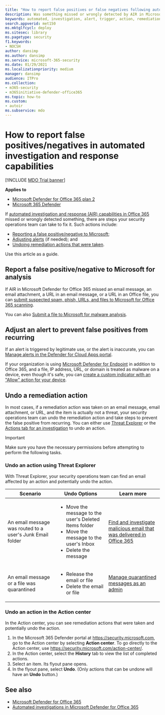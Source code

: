 ```yaml
---
title: "How to report false positives or false negatives following automated investigation in Microsoft Defender for Office 365"
description: Was something missed or wrongly detected by AIR in Microsoft Defender for Office 365? Learn how to submit false positives or false negatives to Microsoft for analysis.
keywords: automated, investigation, alert, trigger, action, remediation, false positive, false negative
search.appverid: met150
ms.mktglfcycl: deploy
ms.sitesec: library
ms.pagetype: security
f1.keywords: 
- NOCSH
author: dansimp
ms.author: dansimp
ms.service: microsoft-365-security
ms.date: 01/29/2021
ms.localizationpriority: medium
manager: dansimp
audience: ITPro
ms.collection: 
- m365-security
- m365initiative-defender-office365
ms.topic: how-to
ms.custom: 
- autoir
ms.subservice: mdo
---
```


# How to report false positives/negatives in automated investigation and response capabilities

[!INCLUDE [MDO Trial banner](../includes/mdo-trial-banner.md)]

**Applies to**
- [Microsoft Defender for Office 365 plan 2](defender-for-office-365.md)
- [Microsoft 365 Defender](../defender/microsoft-365-defender.md)

If [automated investigation and response (AIR) capabilities in Office 365](air-about-office.md) missed or wrongly detected something, there are steps your security operations team can take to fix it. Such actions include:

- [Reporting a false positive/negative to Microsoft](#report-a-false-positivenegative-to-microsoft-for-analysis);
- [Adjusting alerts](#adjust-an-alert-to-prevent-false-positives-from-recurring) (if needed); and
- [Undoing remediation actions that were taken](#undo-a-remediation-action).

Use this article as a guide.

## Report a false positive/negative to Microsoft for analysis

If AIR in Microsoft Defender for Office 365 missed an email message, an email attachment, a URL in an email message, or a URL in an Office file, you can [submit suspected spam, phish, URLs, and files to Microsoft for Office 365 scanning](submissions-admin.md).

You can also [Submit a file to Microsoft for malware analysis](https://www.microsoft.com/wdsi/filesubmission).

## Adjust an alert to prevent false positives from recurring

If an alert is triggered by legitimate use, or the alert is inaccurate, you can [Manage alerts in the Defender for Cloud Apps portal](/cloud-app-security/managing-alerts).

If your organization is using [Microsoft Defender for Endpoint](/windows/security/threat-protection) in addition to Office 365, and a file, IP address, URL, or domain is treated as malware on a device, even though it's safe, you can [create a custom indicator with an "Allow" action for your device](/windows/security/threat-protection/microsoft-defender-atp/manage-indicators).

## Undo a remediation action

In most cases, if a remediation action was taken on an email message, email attachment, or URL, and the item is actually not a threat, your security operations team can undo the remediation action and take steps to prevent the false positive from recurring. You can either use [Threat Explorer](#undo-an-action-using-threat-explorer) or the [Actions tab for an investigation](#undo-an-action-in-the-action-center) to undo an action.

> [!IMPORTANT]
> Make sure you have the necessary permissions before attempting to perform the following tasks.

### Undo an action using Threat Explorer

With Threat Explorer, your security operations team can find an email affected by an action and potentially undo the action.

|Scenario|Undo Options|Learn more|
|---|---|---|
|An email message was routed to a user's Junk Email folder|<ul><li>Move the message to the user's Deleted Items folder</li><li>Move the message to the user's Inbox</li><li>Delete the message</li></ul>|[Find and investigate malicious email that was delivered in Office 365](investigate-malicious-email-that-was-delivered.md)|
|An email message or a file was quarantined|<ul><li>Release the email or file</li><li> Delete the email or file</li></ul>|[Manage quarantined messages as an admin](quarantine-admin-manage-messages-files.md)|

### Undo an action in the Action center

In the Action center, you can see remediation actions that were taken and potentially undo the action.

1. In the Microsoft 365 Defender portal at <https://security.microsoft.com>, go to the Action center by selecting **Action center**. To go directly to the Action center, use <https://security.microsoft.com/action-center/>.
2. In the Action center, select the **History** tab to view the list of completed actions.
3. Select an item. Its flyout pane opens.
4. In the flyout pane, select **Undo**. (Only actions that can be undone will have an **Undo** button.)

## See also

- [Microsoft Defender for Office 365](defender-for-office-365.md)
- [Automated investigations in Microsoft Defender for Office 365](air-about.md)
